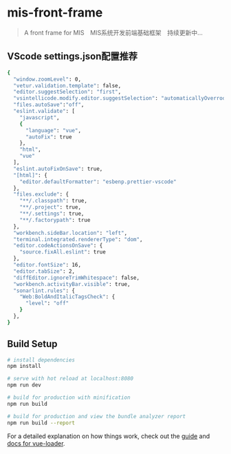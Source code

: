 # mis-front-frame

> A front frame for MIS　MIS系统开发前端基础框架　持续更新中...

## VScode settings.json配置推荐
``` bash
{
  "window.zoomLevel": 0,
  "vetur.validation.template": false,
  "editor.suggestSelection": "first",
  "vsintellicode.modify.editor.suggestSelection": "automaticallyOverrodeDefaultValue",
  "files.autoSave":"off",
  "eslint.validate": [
    "javascript",
    {
      "language": "vue",
      "autoFix": true
    },
    "html",
    "vue"
  ],
  "eslint.autoFixOnSave": true,
  "[html]": {
    "editor.defaultFormatter": "esbenp.prettier-vscode"
  },
  "files.exclude": {
    "**/.classpath": true,
    "**/.project": true,
    "**/.settings": true,
    "**/.factorypath": true
  },
  "workbench.sideBar.location": "left",
  "terminal.integrated.rendererType": "dom",
  "editor.codeActionsOnSave": {
    "source.fixAll.eslint": true
  },
  "editor.fontSize": 16,
  "editor.tabSize": 2,
  "diffEditor.ignoreTrimWhitespace": false,
  "workbench.activityBar.visible": true,
  "sonarlint.rules": {
    "Web:BoldAndItalicTagsCheck": {
      "level": "off"
    }
  },
}
```

## Build Setup

``` bash
# install dependencies
npm install

# serve with hot reload at localhost:8080
npm run dev

# build for production with minification
npm run build

# build for production and view the bundle analyzer report
npm run build --report
```

For a detailed explanation on how things work, check out the [guide](http://vuejs-templates.github.io/webpack/) and [docs for vue-loader](http://vuejs.github.io/vue-loader).

